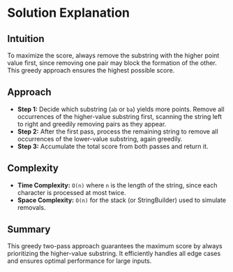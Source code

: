 

# Solution Explanation

## Intuition
To maximize the score, always remove the substring with the higher point value first, since removing one pair may block the formation of the other. This greedy approach ensures the highest possible score.

## Approach
- **Step 1:** Decide which substring (`ab` or `ba`) yields more points. Remove all occurrences of the higher-value substring first, scanning the string left to right and greedily removing pairs as they appear.
- **Step 2:** After the first pass, process the remaining string to remove all occurrences of the lower-value substring, again greedily.
- **Step 3:** Accumulate the total score from both passes and return it.

## Complexity
- **Time Complexity:** `O(n)` where `n` is the length of the string, since each character is processed at most twice.
- **Space Complexity:** `O(n)` for the stack (or StringBuilder) used to simulate removals.

## Summary
This greedy two-pass approach guarantees the maximum score by always prioritizing the higher-value substring. It efficiently handles all edge cases and ensures optimal performance for large inputs.


